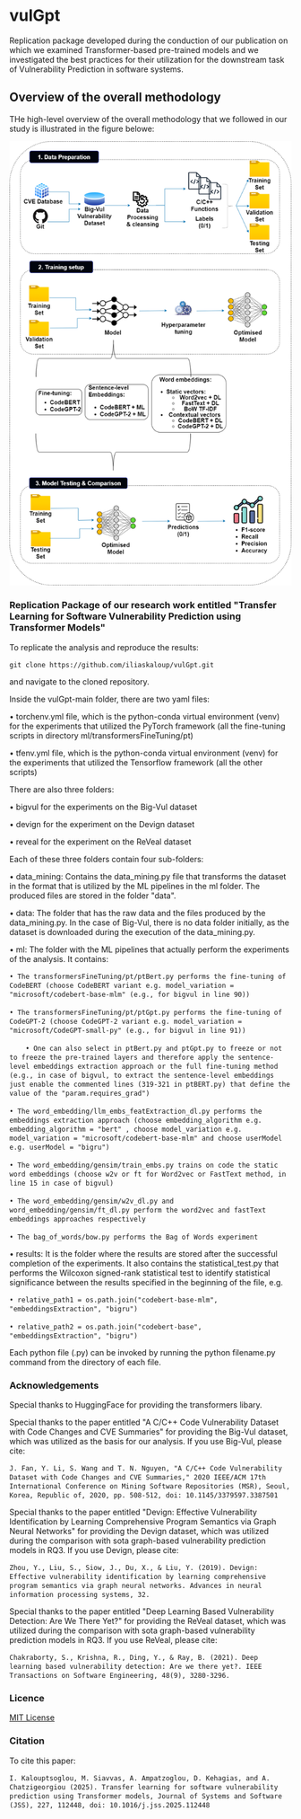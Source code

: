# vulGpt
Replication package developed during the conduction of our publication on which we examined Transformer-based pre-trained models and we investigated the best practices for their utilization for the downstream task of Vulnerability Prediction in software systems.

## Overview of the overall methodology
THe high-level overview of the overall methodology that we followed in our study is illustrated in the figure belowe:

![alt text](https://github.com/iliaskaloup/vulGpt/blob/main/methodology.png?raw=true)


### Replication Package of our research work entitled "Transfer Learning for Software Vulnerability Prediction using Transformer Models"

To replicate the analysis and reproduce the results:

~~~
git clone https://github.com/iliaskaloup/vulGpt.git
~~~
and navigate to the cloned repository.

Inside the vulGpt-main folder, there are two yaml files:

• torchenv.yml file, which is the python-conda virtual environment (venv) for the experiments that utilized the PyTorch framework (all the fine-tuning scripts in directory ml/transformersFineTuning/pt)

• tfenv.yml file, which is the python-conda virtual environment (venv) for the experiments that utilized the Tensorflow framework (all the other scripts)

There are also three folders:

• bigvul for the experiments on the Big-Vul dataset 

• devign for the experiment on the Devign dataset

• reveal for the experiment on the ReVeal dataset

Each of these three folders contain four sub-folders:

• data_mining: Contains the data_mining.py file that transforms the dataset in the format that is utilized by the ML pipelines in the ml folder. The produced files are stored in the folder "data".

• data: The folder that has the raw data and the files produced by the data_mining.py.
	In the case of Big-Vul, there is no data folder initially, as the dataset is downloaded during the execution of the data_mining.py.

• ml: The folder with the ML pipelines that actually perform the experiments of the analysis. It contains:

	• The transformersFineTuning/pt/ptBert.py performs the fine-tuning of CodeBERT (choose CodeBERT variant e.g. model_variation = "microsoft/codebert-base-mlm" (e.g., for bigvul in line 90))
	
	• The transformersFineTuning/pt/ptGpt.py performs the fine-tuning of CodeGPT-2 (choose CodeGPT-2 variant e.g. model_variation = "microsoft/CodeGPT-small-py" (e.g., for bigvul in line 91))
	
		• One can also select in ptBert.py and ptGpt.py to freeze or not to freeze the pre-trained layers and therefore apply the sentence-level embeddings extraction approach or the full fine-tuning method (e.g., in case of bigvul, to extract the sentence-level embeddings just enable the commented lines (319-321 in ptBERT.py) that define the value of the "param.requires_grad")
	
	• The word_embedding/llm_embs_featExtraction_dl.py performs the embeddings extraction approach (choose embedding_algorithm e.g. embedding_algorithm = "bert" , choose model_variation e.g. model_variation = "microsoft/codebert-base-mlm" and choose userModel e.g. userModel = "bigru")
	
	• The word_embedding/gensim/train_embs.py trains on code the static word embeddings (choose w2v or ft for Word2vec or FastText method, in line 15 in case of bigvul)
	
	• The word_embedding/gensim/w2v_dl.py and word_embedding/gensim/ft_dl.py perform the word2vec and fastText embeddings approaches respectively
	
	• The bag_of_words/bow.py performs the Bag of Words experiment

• results: It is the folder where the results are stored after the successful completion of the experiments. It also contains the statistical_test.py that performs the Wilcoxon signed-rank statistical test to identify statistical significance between the results specified in the beginning of the file, e.g.

	• relative_path1 = os.path.join("codebert-base-mlm", "embeddingsExtraction", "bigru")
	
	• relative_path2 = os.path.join("codebert-base", "embeddingsExtraction", "bigru")
	
Each python file (.py) can be invoked by running the python filename.py command from the directory of each file.


### Acknowledgements

Special thanks to HuggingFace for providing the transformers libary.

Special thanks to the paper entitled "A C/C++ Code Vulnerability Dataset with Code Changes and CVE Summaries" for providing the Big-Vul dataset, which was utilized as the basis for our analysis. If you use Big-Vul, please cite:

~~~
J. Fan, Y. Li, S. Wang and T. N. Nguyen, "A C/C++ Code Vulnerability Dataset with Code Changes and CVE Summaries," 2020 IEEE/ACM 17th International Conference on Mining Software Repositories (MSR), Seoul, Korea, Republic of, 2020, pp. 508-512, doi: 10.1145/3379597.3387501
~~~

Special thanks to the paper entitled "Devign: Effective Vulnerability Identification by Learning Comprehensive Program Semantics via Graph Neural Networks" for providing the Devign dataset, which was utilized during the comparison with sota graph-based vulnerability prediction models in RQ3. If you use Devign, please cite:
~~~
Zhou, Y., Liu, S., Siow, J., Du, X., & Liu, Y. (2019). Devign: Effective vulnerability identification by learning comprehensive program semantics via graph neural networks. Advances in neural information processing systems, 32.
~~~

Special thanks to the paper entitled "Deep Learning Based Vulnerability Detection: Are We There Yet?" for providing the ReVeal dataset, which was utilized during the comparison with sota graph-based vulnerability prediction models in RQ3. If you use ReVeal, please cite:
~~~
Chakraborty, S., Krishna, R., Ding, Y., & Ray, B. (2021). Deep learning based vulnerability detection: Are we there yet?. IEEE Transactions on Software Engineering, 48(9), 3280-3296.
~~~


### Licence

[MIT License](https://github.com/iliaskaloup/vulGpt/blob/main/LICENSE)

### Citation
To cite this paper:
~~~
I. Kalouptsoglou, M. Siavvas, A. Ampatzoglou, D. Kehagias, and A. Chatzigeorgiou (2025). Transfer learning for software vulnerability prediction using Transformer models, Journal of Systems and Software (JSS), 227, 112448, doi: 10.1016/j.jss.2025.112448
~~~
